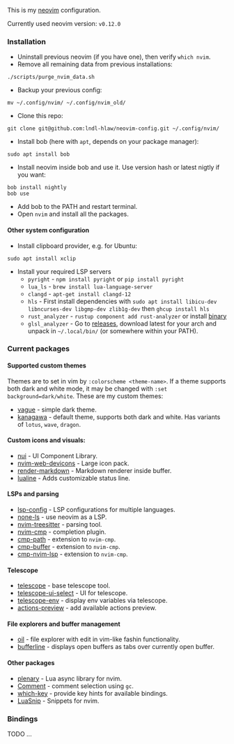 This is my [neovim](https://neovim.io/) configuration.

Currently used neovim version: `v0.12.0`

### Installation
- Uninstall previous neovim (if you have one), then verify `which nvim`.
- Remove all remaining data from previous installations:
```
./scripts/purge_nvim_data.sh
```
- Backup your previous config:
```
mv ~/.config/nvim/ ~/.config/nvim_old/
```
- Clone this repo:
```
git clone git@github.com:lndl-hlaw/neovim-config.git ~/.config/nvim/
```
- Install bob (here with `apt`, depends on your package manager):
```
sudo apt install bob
```
- Install neovim inside bob and use it. Use version hash or latest nigtly if you want:
```
bob install nightly
bob use
```
- Add bob to the PATH and restart terminal.
- Open `nvim` and install all the packages.

#### Other system configuration
- Install clipboard provider, e.g. for Ubuntu:
```
sudo apt install xclip
```
- Install your required LSP servers
    - `pyright` - `npm install pyright` or `pip install pyright`
    - `lua_ls` - `brew install lua-language-server`
    - `clangd` - `apt-get install clangd-12`
    - `hls` - First install dependencies with `sudo apt install libicu-dev libncurses-dev libgmp-dev zlib1g-dev` then `ghcup install hls`
    - `rust_analyzer` - `rustup component add rust-analyzer` or install [binary](https://rust-analyzer.github.io/book/rust_analyzer_binary.html#rust-analyzer-binary)
    - `glsl_analyzer` - Go to [releases](https://github.com/nolanderc/glsl_analyzer/releases), download latest for your arch and unpack in `~/.local/bin/` (or somewhere within your PATH).

### Current packages

#### Supported custom themes
Themes are to set in vim by `:colorscheme <theme-name>`. If a theme supports both dark and white mode, it may be changed with `:set background=dark/white`.
These are my custom themes:

- [vague](https://github.com/vague2k/vague.nvim) - simple dark theme.
- [kanagawa](https://github.com/rebelot/kanagawa.nvim) -  default theme, supports both dark and white. Has variants of `lotus`, `wave`, `dragon`. 

#### Custom icons and visuals:

- [nui](https://github.com/MunifTanjim/nui.nvim) - UI Component Library.
- [nvim-web-devicons](https://github.com/nvim-tree/nvim-web-devicons) - Large icon pack.
- [render-markdown](https://github.com/MeanderingProgrammer/render-markdown.nvim) - Markdown renderer inside buffer.
- [lualine](https://github.com/nvim-lualine/lualine.nvim) - Adds customizable status line.

#### LSPs and parsing

- [lsp-config](https://github.com/neovim/nvim-lspconfig) - LSP configurations for multiple languages.
- [none-ls](https://github.com/nvimtools/none-ls.nvim) - use neovim as a LSP.
- [nvim-treesitter](https://github.com/nvim-treesitter/nvim-treesitter) - parsing tool.
- [nvim-cmp](https://github.com/hrsh7th/nvim-cmp) - completion plugin.
- [cmp-path](https://github.com/hrsh7th/cmp-path) - extension to `nvim-cmp`.
- [cmp-buffer](https://github.com/hrsh7th/cmp-buffer) - extension to `nvim-cmp`.
- [cmp-nvim-lsp](https://github.com/hrsh7th/cmp-nvim-lsp) - extension to `nvim-cmp`.

#### Telescope

- [telescope](https://github.com/nvim-telescope/telescope.nvim) - base telescope tool.
- [telescope-ui-select](https://github.com/nvim-telescope/telescope-ui-select.nvim) - UI for telescope.
- [telescope-env](https://github.com/LinArcX/telescope-env.nvim) - display env variables via telescope.
- [actions-preview](https://github.com/aznhe21/actions-preview.nvim) - add available actions preview. 

#### File explorers and buffer management

- [oil](https://github.com/stevearc/oil.nvim) - file explorer with edit in vim-like fashin functionality.
- [bufferline](https://github.com/akinsho/bufferline.nvim) - displays open buffers as tabs over currently open buffer.

#### Other packages

- [plenary](https://github.com/nvim-lua/plenary.nvim) - Lua async library for nvim.
- [Comment](https://github.com/numToStr/Comment.nvim) - comment selection using `gc`.
- [which-key](https://github.com/folke/which-key.nvim) - provide key hints for available bindings.
- [LuaSnip](https://github.com/L3MON4D3/LuaSnip) - Snippets for nvim.

### Bindings
TODO ...
